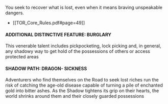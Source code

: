 You seek to recover what is lost, even when it means braving unspeakable dangers.
- [[TOR_Core_Rules.pdf#page=49]]

#### ADDITIONAL DISTINCTIVE FEATURE: BURGLARY 
This venerable talent includes pickpocketing, lock picking and, in general, any shadowy way to get hold of the possessions of others or access protected areas

#### SHADOW PATH: DRAGON- SICKNESS 
Adventurers who find themselves on the Road to seek lost riches run the risk of catching the age-old disease capable of turning a pile of enchanted gold into bitter ashes. As the Shadow tightens its grip on their hearts, the world shrinks around them and their closely guarded possessions